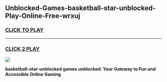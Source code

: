
## Unblocked-Games-basketball-star-unblocked-Play-Online-Free-wrxuj
<h3>
<a href="https://premium76.site?title=basketball-star-unblocked&ref=26A">CLICK TO PLAY</a></h3>
<hr>

<h3>
<a href="https://premium76.site?title=basketball-star-unblocked&ref=26A">CLICK 2 PLAY</a>
  
</h3>

<a href="https://premium76.site?title=basketball-star-unblocked&ref=26A"><img src="https://clearcache.store/games.png"></a>


**basketball-star-unblocked games unblocked: Your Gateway to Fun and Accessible Online Gaming**
